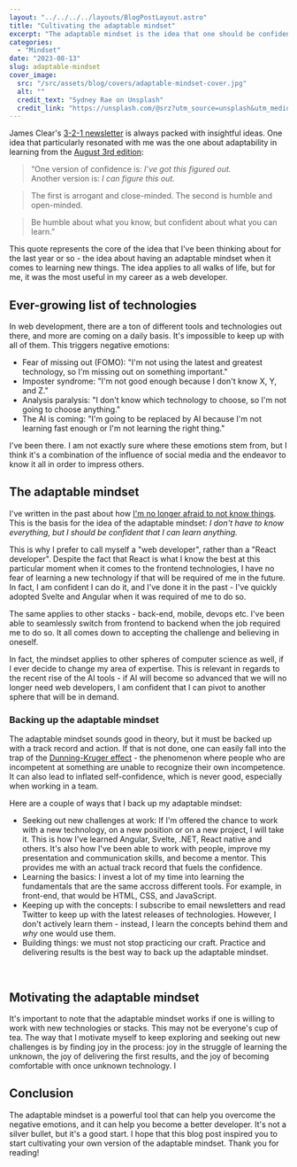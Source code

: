 ```yaml
---
layout: "../../../../layouts/BlogPostLayout.astro"
title: "Cultivating the adaptable mindset"
excerpt: "The adaptable mindset is the idea that one should be confident in what they can learn. The idea applies to all walks of life, but for me, it was the most useful in my career as a web developer. In this blog post, I've detailed how having an adaptable mindset helps me deal with negative emotions, how I back it with action and, perhaps most importantly, why I find joy in it."
categories:
  - "Mindset"
date: "2023-08-13"
slug: adaptable-mindset
cover_image:
  src: "/src/assets/blog/covers/adaptable-mindset-cover.jpg"
  alt: ""
  credit_text: "Sydney Rae on Unsplash"
  credit_link: "https://unsplash.com/@srz?utm_source=unsplash&utm_medium=referral&utm_content=creditCopyText"
---
```


James Clear's [3-2-1 newsletter](https://jamesclear.com/3-2-1) is always packed with insightful ideas. One idea that particularly resonated with me was the one about adaptability in learning from the [August 3rd edition](https://jamesclear.com/3-2-1/august-3-2023):

> “One version of confidence is: _I’ve got this figured out._<br />
> Another version is: _I can figure this out._

> The first is arrogant and close-minded. The second is humble and open-minded.

> Be humble about what you know, but confident about what you can learn.”

This quote represents the core of the idea that I've been thinking about for the last year or so - the idea about having an adaptable mindset when it comes to learning new things. The idea applies to all walks of life, but for me, it was the most useful in my career as a web developer.

## Ever-growing list of technologies

In web development, there are a ton of different tools and technologies out there, and more are coming on a daily basis. It's impossible to keep up with all of them. This triggers negative emotions:

- Fear of missing out (FOMO): "I'm not using the latest and greatest technology, so I'm missing out on something important."
- Imposter syndrome: "I'm not good enough because I don't know X, Y, and Z."
- Analysis paralysis: "I don't know which technology to choose, so I'm not going to choose anything."
- The AI is coming: "I'm going to be replaced by AI because I'm not learning fast enough or I'm not learning the right thing."

I've been there. I am not exactly sure where these emotions stem from, but I think it's a combination of the influence of social media and the endeavor to know it all in order to impress others.

## The adaptable mindset

I've written in the past about how [I'm no longer afraid to not know things](/blog/i-am-not-afraid-to-not-know-things-anymore). This is the basis for the idea of the adaptable mindset: _I don't have to know everything, but I should be confident that I can learn anything._

This is why I prefer to call myself a "web developer", rather than a "React developer". Despite the fact that React is what I know the best at this particular moment when it comes to the frontend technologies, I have no fear of learning a new technology if that will be required of me in the future. In fact, I am confident I can do it, and I've done it in the past - I've quickly adopted Svelte and Angular when it was required of me to do so.

The same applies to other stacks - back-end, mobile, devops etc. I've been able to seamlessly switch from frontend to backend when the job required me to do so. It all comes down to accepting the challenge and believing in oneself.

In fact, the mindset applies to other spheres of computer science as well, if I ever decide to change my area of expertise. This is relevant in regards to the recent rise of the AI tools - if AI will become so advanced that we will no longer need web developers, I am confident that I can pivot to another sphere that will be in demand.

### Backing up the adaptable mindset

The adaptable mindset sounds good in theory, but it must be backed up with a track record and action. If that is not done, one can easily fall into the trap of the [Dunning-Kruger effect](https://en.wikipedia.org/wiki/Dunning%E2%80%93Kruger_effect) - the phenomenon where people who are incompetent at something are unable to recognize their own incompetence. It can also lead to inflated self-confidence, which is never good, especially when working in a team.

Here are a couple of ways that I back up my adaptable mindset:

- Seeking out new challenges at work: If I'm offered the chance to work with a new technology, on a new position or on a new project, I will take it. This is how I've learned Angular, Svelte, .NET, React native and others. It's also how I've been able to work with people, improve my presentation and communication skills, and become a mentor. This provides me with an actual track record that fuels the confidence.
- Learning the basics: I invest a lot of my time into learning the fundamentals that are the same accross different tools. For example, in front-end, that would be HTML, CSS, and JavaScript.
- Keeping up with the concepts: I subscribe to email newsletters and read Twitter to keep up with the latest releases of technologies. However, I don't actively learn them - instead, I learn the concepts behind them and _why_ one would use them.
- Building things: we must not stop practicing our craft. Practice and delivering results is the best way to back up the adaptable mindset.

<br />

## Motivating the adaptable mindset

It's important to note that the adaptable mindset works if one is willing to work with new technologies or stacks. This may not be everyone's cup of tea. The way that I motivate myself to keep exploring and seeking out new challenges is by finding joy in the process: joy in the struggle of learning the unknown, the joy of delivering the first results, and the joy of becoming comfortable with once unknown technology. I

## Conclusion

The adaptable mindset is a powerful tool that can help you overcome the negative emotions, and it can help you become a better developer. It's not a silver bullet, but it's a good start. I hope that this blog post inspired you to start cultivating your own version of the adaptable mindset. Thank you for reading!
